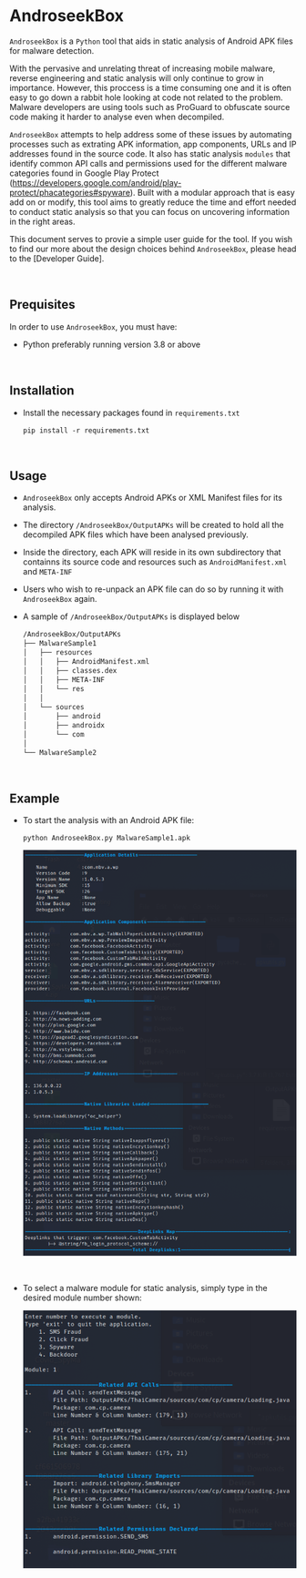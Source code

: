 # AndroseekBox

`AndroseekBox` is a `Python` tool that aids in static analysis of Android APK files for malware detection.

With the pervasive and unrelating threat of increasing mobile malware, reverse engineering and static analysis will only 
continue to grow in importance. However, this proccess is a time consuming one and it is often easy to go down a rabbit 
hole looking at code not related to the problem. Malware developers are using tools such as ProGuard to obfuscate source 
code making it harder to analyse even when decompiled.

`AndroseekBox` attempts to help address some of these issues by automating processes such as extrating APK information, 
app components, URLs and IP addresses found in the source code. It also has static analysis `modules` that identify 
common API calls and permissions used for the different malware categories found in Google Play Protect 
(https://developers.google.com/android/play-protect/phacategories#spyware). Built with a modular approach that is easy 
add on or modify, this tool aims to greatly reduce the time and effort needed to conduct static analysis so that you can 
focus on uncovering information in the right areas.

This document serves to provie a simple user guide for the tool. If you wish to find our more about the design choices 
behind `AndroseekBox`, please head to the [Developer Guide].

<br>

## Prequisites

In order to use `AndroseekBox`, you must have:

- Python preferably running version 3.8 or above

<br>

## Installation

- Install the necessary packages found in `requirements.txt`
    ```
    pip install -r requirements.txt
    ```

<br>

## Usage

- `AndroseekBox` only accepts Android APKs or XML Manifest files for its analysis.

- The directory `/AndroseekBox/OutputAPKs` will be created to hold all the decompiled APK files which have been analysed 
previously. 

- Inside the directory, each APK will reside in its own subdirectory that containns its source code and resources such as `AndroidManifest.xml` and `META-INF`

- Users who wish to re-unpack an APK file can do so by running it with `AndroseekBox` again.

- A sample of `/AndroseekBox/OutputAPKs` is displayed below
    ```
    /AndroseekBox/OutputAPKs
    ├── MalwareSample1
    │   ├── resources
    │   │   ├── AndroidManifest.xml
    │   │   ├── classes.dex
    │   │   ├── META-INF
    │   │   └── res
    │   │
    │   └── sources
    │       ├── android
    │       ├── androidx
    │       └── com
    │  
    └── MalwareSample2
    ```
<br>

## Example

- To start the analysis with an Android APK file:
    ```
    python AndroseekBox.py MalwareSample1.apk
    ```

    ![Initial analysis results](/docs/images/Result_InitialAnalysis.png)

<br>

- To select a malware module for static analysis, simply type in the desired module number shown:

    ![Results from static analysis](/docs/images/Result_moduleSection.png)